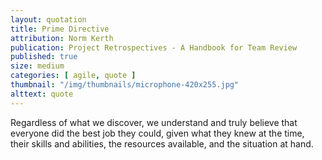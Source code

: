 ```yaml
---
layout: quotation
title: Prime Directive
attribution: Norm Kerth
publication: Project Retrospectives - A Handbook for Team Review
published: true
size: medium
categories: [ agile, quote ]
thumbnail: "/img/thumbnails/microphone-420x255.jpg"
alttext: quote
---
```


Regardless of what we discover, we understand and truly believe 
that everyone did the best job they could, given what they knew 
at the time, their skills and abilities, the resources available, 
and the situation at hand.
